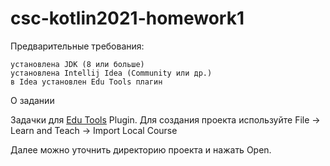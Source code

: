 # csc-kotlin2021-homework1

Предварительные требования:

    установлена JDK (8 или больше)
    установлена Intellij Idea (Community или др.)
    в Idea установлен Edu Tools плагин

О задании

Задачки для [Edu Tools](https://plugins.jetbrains.com/plugin/10081-edutools) Plugin. Для создания проекта используйте File -> Learn and Teach -> Import Local Course

Далее можно уточнить директорию проекта и нажать Open.
